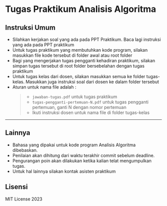 # Tugas Praktikum Analisis Algoritma

## Instruksi Umum

- Silahkan kerjakan soal yang ada pada PPT Praktikum. Baca lagi instruksi yang ada pada PPT praktikum
- Untuk tugas praktikum yang membutuhkan kode program, silakan masukkan file kode tersebut di folder awal atau root folder
- Bagi yang mengerjakan tugas pengganti kehadiran praktikum, silakan simpan tugas tersebut di root folder bersebelahan dengan tugas praktikum
- Untuk tugas kelas dari dosen, silakan masukkan semua ke folder tugas-kelas. Masukkan juga instruksi soal dari dosen ke dalam folder tersebut
- Aturan untuk nama file adalah :
  > - `jawaban-tugas.pdf` untuk tugas praktikum
  > - `tugas-pengganti-pertemuan-N.pdf` untuk tugas pengganti pertemuan, ganti N dengan nomor pertemuan
  > - Ikuti instruksi dosen untuk nama file di folder tugas-kelas

---

## Lainnya

- Bahasa yang dipakai untuk kode program Analisis Algoritma dibebaskan.
- Penilaian akan dihitung dari waktu terakhir commit sebelum deadline.
- Pengurangan poin akan dilakukan ketika kalian telat mengumpulkan tugas.
- Untuk hal lainnya silakan kontak asisten praktikum

## Lisensi

MIT License 2023
